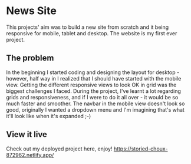 # News Site

This projects' aim was to build a new site from scratch and it being responsive for mobile, tablet and desktop.
The website is my first ever project. 

## The problem
In the beginning I started coding and designing the layout for desktop - however, half way in I realized that I should have started with the mobile view. Getting the different responsive views to look OK in grid was the biggest challenges I faced. During the project, I've learnt a lot regarding grids and responsiveness, and if I were to do it all over - it would be so much faster and smoother. The navbar in the mobile view doesn't look so good, originally I wanted a dropdown menu and I'm imagining that's what it'll look like when it's expanded ;-) 

## View it live
Check out my deployed project here, enjoy! 
https://storied-choux-872962.netlify.app/

